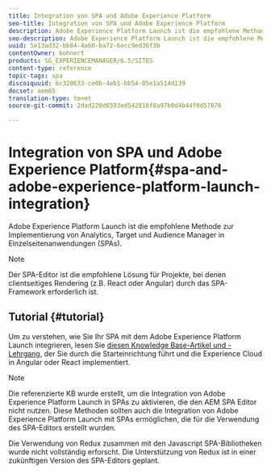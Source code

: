 ```yaml
---
title: Integration von SPA und Adobe Experience Platform
seo-title: Integration von SPA und Adobe Experience Platform
description: Adobe Experience Platform Launch ist die empfohlene Methode zur Implementierung von Analytics, Target und Audience Manager in SPAs.
seo-description: Adobe Experience Platform Launch ist die empfohlene Methode zur Implementierung von Analytics, Target und Audience Manager in SPAs.
uuid: 5e13ad32-bb84-4a60-ba72-6ecc9ed36f3b
contentOwner: bohnert
products: SG_EXPERIENCEMANAGER/6.5/SITES
content-type: reference
topic-tags: spa
discoiquuid: 6c320633-ce0b-4eb1-bb54-05e1a514d139
docset: aem65
translation-type: tm+mt
source-git-commit: 2dad220d6593ed542816f8a97b0d4b44f0d57876

---
```



# Integration von SPA und Adobe Experience Platform{#spa-and-adobe-experience-platform-launch-integration}

Adobe Experience Platform Launch ist die empfohlene Methode zur Implementierung von Analytics, Target und Audience Manager in Einzelseitenanwendungen (SPAs).

>[!NOTE]
>
>Der SPA-Editor ist die empfohlene Lösung für Projekte, bei denen clientseitiges Rendering (z.B. React oder Angular) durch das SPA-Framework erforderlich ist.

## Tutorial {#tutorial}

Um zu verstehen, wie Sie Ihr SPA mit dem Adobe Experience Platform Launch integrieren, lesen Sie [diesen Knowledge Base-Artikel und -Lehrgang](https://helpx.adobe.com/experience-manager/kt/integration/using/launch-reference-architecture-SPA-tutorial-implement.html), der Sie durch die Starteinrichtung führt und die Experience Cloud in Angular oder React implementiert.

>[!NOTE]
>
>Die referenzierte KB wurde erstellt, um die Integration von Adobe Experience Platform Launch in SPAs zu aktivieren, die den AEM SPA Editor nicht nutzen. Diese Methoden sollten auch die Integration von Adobe Experience Platform Launch mit SPAs ermöglichen, die für die Verwendung des SPA-Editors erstellt wurden.
>
>Die Verwendung von Redux zusammen mit den Javascript SPA-Bibliotheken wurde nicht vollständig erforscht. Die Unterstützung von Redux ist in einer zukünftigen Version des SPA-Editors geplant.
